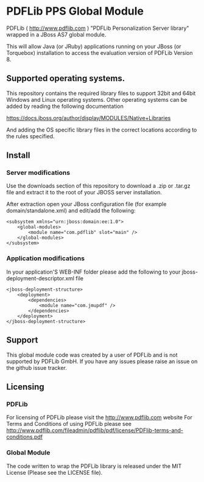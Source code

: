 # PDFLib PPS Global Module

PDFLib ( http://www.pdflib.com ) "PDFLib Personalization Server library" wrapped in a JBoss AS7 global module.

This will allow Java (or JRuby) applications running on your JBoss (or Torquebox) installation to access the evaluation version
of PDFLib Version 8.

## Supported operating systems.

This repository contains the required library files to support 32bit and 64bit Windows and Linux
operating systems. Other operating systems can be added by reading the following documentation

https://docs.jboss.org/author/display/MODULES/Native+Libraries

And adding the OS specific library files in the correct locations according to the rules specified.

## Install

### Server modifications

Use the downloads section of this repository to download a .zip or .tar.gz file and extract it to the
root of your JBOSS server installation. 

After extraction open your JBoss configuration file (for example domain/standalone.xml) and edit/add the following:

	<subsystem xmlns="urn:jboss:domain:ee:1.0">
		<global-modules>
			<module name="com.pdflib" slot="main" />
		</global-modules>
	</subsystem>

### Application modifications

In your application'S WEB-INF folder please add the following to your jboss-deployment-descriptor.xml file

	<jboss-deployment-structure>
		<deployment>
			<dependencies>
				<module name="com.jmupdf" />
			</dependencies>
		</deployment>
	</jboss-deployment-structure>

## Support

This global module code was created by a user of PDFLib and is not supported by PDFLib GmbH. 
If you have any issues please raise an issue on the github issue tracker.

## Licensing

### PDFLib

For licensing of PDFLib please visit the http://www.pdflib.com website
For Terms and Conditions of using PDFLib please
see http://www.pdflib.com/fileadmin/pdflib/pdf/license/PDFlib-terms-and-conditions.pdf

### Global Module

The code written to wrap the PDFLib library is released under the MIT License (Please see the LICENSE file).
